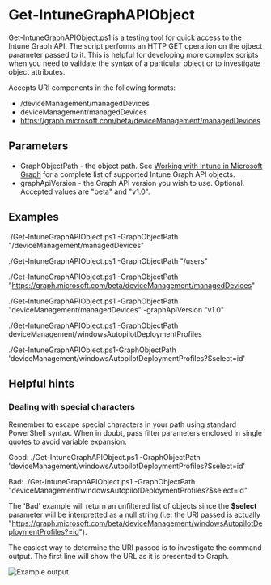 # Get-IntuneGraphAPIObject

 Get-IntuneGraphAPIObject.ps1 is a testing tool for quick access to the Intune Graph API.  The script performs an HTTP GET operation on the ojbect parameter passed to it. This is helpful for developing more complex scripts when you need to validate the syntax of a particular object or to investigate object attributes.

 

Accepts URI components in the following formats:

* /deviceManagement/managedDevices
* deviceManagement/managedDevices
* https://graph.microsoft.com/beta/deviceManagement/managedDevices

## Parameters

* GraphObjectPath - the object path.  See [Working with Intune in Microsoft Graph](https://docs.microsoft.com/en-us/graph/api/resources/intune-graph-overview?view=graph-rest-beta) for a complete list of supported Intune Graph API objects.
* graphApiVersion - the Graph API version you wish to use. Optional.  Accepted values are "beta" and "v1.0".

## Examples

./Get-IntuneGraphAPIObject.ps1  -GraphObjectPath "/deviceManagement/managedDevices"

./Get-IntuneGraphAPIObject.ps1 -GraphObjectPath "/users"

./Get-IntuneGraphAPIObject.ps1  -GraphObjectPath "https://graph.microsoft.com/beta/deviceManagement/managedDevices"

./Get-IntuneGraphAPIObject.ps1  -GraphObjectPath "deviceManagement/managedDevices" -graphApiVersion "v1.0"

./Get-IntuneGraphAPIObject.ps1  -GraphObjectPath deviceManagement/windowsAutopilotDeploymentProfiles

./Get-IntuneGraphAPIObject.ps1-GraphObjectPath 'deviceManagement/windowsAutopilotDeploymentProfiles?$select=id'

## Helpful hints

### Dealing with special characters

Remember to escape special characters in your path using standard PowerShell syntax. When in doubt, pass filter parameters enclosed in single quotes to avoid variable expansion.

Good: ./Get-IntuneGraphAPIObject.ps1  -GraphObjectPath 'deviceManagement/windowsAutopilotDeploymentProfiles?$select=id'

Bad: ./Get-IntuneGraphAPIObject.ps1 -GraphObjectPath "deviceManagement/windowsAutopilotDeploymentProfiles?$select=id"

The 'Bad' example will return an unfiltered list of objects since the **$select** parameter will be interpretted as a null string (i.e. the URI passed is actually "https://graph.microsoft.com/beta/deviceManagement/windowsAutopilotDeploymentProfiles?=id").

The easiest way to determine the URI passed is to investigate the command output.  The first line will show the URL as it is presented to Graph.

![Example output](https://github.com/markstan/Test-IntuneFirewallRules/blob/main/Resources/results.png)